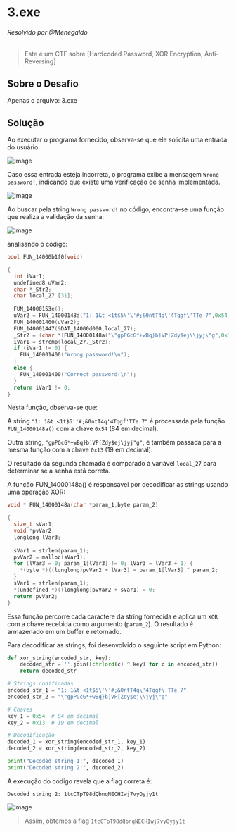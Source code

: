 # 3.exe

###### Resolvido por @Menegaldo
> Este é um CTF sobre [Hardcoded Password, XOR Encryption, Anti-Reversing]  

## Sobre o Desafio  

Apenas o arquivo: 3.exe

## Solução

Ao executar o programa fornecido, observa-se que ele solicita uma entrada do usuário.

![image](https://github.com/user-attachments/assets/b58fb86f-cc22-4ddf-8e87-c06c865780ff)

 Caso essa entrada esteja incorreta, o programa exibe a mensagem `Wrong password!`, indicando que existe uma verificação de senha implementada.

![image](https://github.com/user-attachments/assets/4715885e-2492-4b44-92e6-a9f26523c338)

Ao buscar pela string `Wrong password!` no código, encontra-se uma função que realiza a validação da senha:

![image](https://github.com/user-attachments/assets/10de96f4-3abd-4963-8500-0b1d9d467895)

analisando o código:

```c
bool FUN_14000b1f0(void)

{
  int iVar1;
  undefined8 uVar2;
  char *_Str2;
  char local_27 [31];
  
  FUN_14000153e();
  uVar2 = FUN_14000148a("1: 1&t <1t$5\'\'#;&0ntT4q\'4Tqgf\'TTe 7",0x54);
  FUN_140001400(uVar2);
  FUN_140001447(&DAT_14000d000,local_27);
  _Str2 = (char *)FUN_14000148a("\"gpPGcG*+wBq}b]VP[Zdy$ej\\jyj\"g",0x13);
  iVar1 = strcmp(local_27,_Str2);
  if (iVar1 != 0) {
    FUN_140001400("Wrong password!\n");
  }
  else {
    FUN_140001400("Correct password!\n");
  }
  return iVar1 != 0;
}
```

Nesta função, observa-se que:

A string `"1: 1&t <1t$5''#;&0ntT4q'4Tqgf'TTe 7"` é processada pela função `FUN_14000148a()` com a chave `0x54` (84 em decimal).

Outra string, `"gpPGcG*+wBq}b]VP[Zdy$ej\jyj"g"`, é também passada para a mesma função com a chave `0x13` (19 em decimal).

O resultado da segunda chamada é comparado à variável `local_27` para determinar se a senha está correta.

A função FUN_14000148a() é responsável por decodificar as strings usando uma operação XOR:

```c
void * FUN_14000148a(char *param_1,byte param_2)

{
  size_t sVar1;
  void *pvVar2;
  longlong lVar3;
  
  sVar1 = strlen(param_1);
  pvVar2 = malloc(sVar1);
  for (lVar3 = 0; param_1[lVar3] != 0; lVar3 = lVar3 + 1) {
    *(byte *)((longlong)pvVar2 + lVar3) = param_1[lVar3] ^ param_2;
  }
  sVar1 = strlen(param_1);
  *(undefined *)((longlong)pvVar2 + sVar1) = 0;
  return pvVar2;
}
```

Essa função percorre cada caractere da string fornecida e aplica um `XOR` com a chave recebida como argumento (`param_2`). O resultado é armazenado em um buffer e retornado.

Para decodificar as strings, foi desenvolvido o seguinte script em Python:

```py
def xor_string(encoded_str, key):
    decoded_str = ''.join([chr(ord(c) ^ key) for c in encoded_str])
    return decoded_str

# Strings codificadas
encoded_str_1 = "1: 1&t <1t$5\'\'#;&0ntT4q\'4Tqgf\'TTe 7"
encoded_str_2 = "\"gpPGcG*+wBq}b]VP[Zdy$ej\\jyj\"g"

# Chaves
key_1 = 0x54  # 84 em decimal
key_2 = 0x13  # 19 em decimal

# Decodificação
decoded_1 = xor_string(encoded_str_1, key_1)
decoded_2 = xor_string(encoded_str_2, key_2)

print("Decoded string 1:", decoded_1)
print("Decoded string 2:", decoded_2)
```

A execução do código revela que a flag correta é:

`Decoded string 2: 1tcCTpT98dQbnqNECHIwj7vyOyjy1t`

![image](https://github.com/user-attachments/assets/25af7f3a-40f1-4f1c-8af7-dabc6bc83021)

> Assim, obtemos a flag `1tcCTpT98dQbnqNECHIwj7vyOyjy1t`
